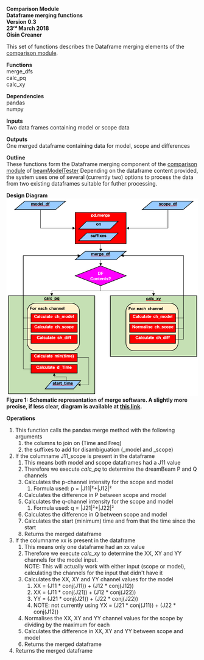 **Comparison Module \
Dataframe merging functions\
Version 0.3\
23ʳᵈ March 2018\
Oisin Creaner**

This set of functions describes the Dataframe merging elements of the [comparison module](/comparison_module/Comparison_Module.md).

**Functions**\
merge_dfs\
calc_pq\
calc_xy

**Dependencies**\
pandas\
numpy

**Inputs**\
Two data frames containing model or scope data

**Outputs**\
One merged dataframe containing data for model, scope and differences

**Outline**\
These functions form the Dataframe merging component of the 
[comparison module](/comparison_module/Comparison_Module.md) of 
[beamModelTester](/README.md)
Depending on the dataframe content provided, the system uses one of several (currently two) options
to process the data from two existing dataframes suitable for futher processing.

**Design Diagram**\
![Design diagram](/images/comparison_module_merge_dfs_fig1_v2.PNG) \
**Figure 1: Schematic representation of merge software.  A slightly more precise,
if less clear, diagram is available at [this link](/images/comparison_module_merge_dfs_fig1_v1.PNG).**

**Operations**
1.  This function calls the pandas merge method with the following arguments
    1.  the columns to join on (Time and Freq)
    2.  the suffixes to add for disambiguation (_model and _scope)
2.  If the columname J11_scope is present in the dataframe
    1.  This means both model and scope dataframes had a J11 value
    2.  Therefore we execute *calc_pq* to determine the dreamBeam P and Q channels
    3.  Calculates the p-channel intensity for the scope and model
        1.  Formula used: p = |J11|²+|J12|²
    4.  Calculates the difference in P between scope and model
    5.  Calculates the q-channel intensity for the scope and model
        1.  Formula used: q = |J21|²+|J22|²
    6.  Calculates the difference in Q between scope and model
    7.  Calculates the start (minimum) time and from that the time since the start
    8.  Returns the merged dataframe
3.  If the columname xx is present in the dataframe
    1.  This means only one dataframe had an xx value
    2.  Therefore we execute *calc_xy* to determine the XX, XY and YY channels
    for the model input.\
    NOTE: This will actually work with either input (scope or model), 
    calculating the channels for the input that didn't have it
    3.  Calculates the XX, XY and YY channel values for the model
        1.  XX = (J11 * conj(J11)) + (J12 * conj(J12))
        2.  XX = (J11 * conj(J21)) + (J12 * conj(J22))
        3.  YY = (J21 * conj(J21)) + (J22 * conj(J22))
        4.  NOTE: not currently using YX = (J21 * conj(J11)) + (J22 * conj(J12))
    4.  Normalises the XX, XY and YY channel values for the scope 
    by dividing by the maximum for each
    5.  Calculates the difference in XX, XY and YY between scope and model
    6.  Returns the merged dataframe
4.  Returns the merged dataframe
